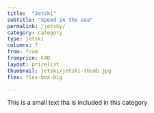```yaml
---
title:  "Jetski"
subtitle: "Speed in the sea"
permalink: /jetsky/
category: category
type: jetski
columns: 7
from: from
fromprice: €40
layout: pricelist
thumbnail: jetski/jetski-thumb.jpg
flex: flex-box-big

---
```


This is a small text tha is included in this category
